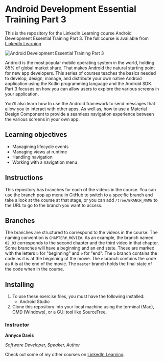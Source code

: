 # Android Development Essential Training Part 3
This is the repository for the LinkedIn Learning course Android Development Essential Training Part 3. The full course is available from [LinkedIn Learning][lil-course-url].

![Android Development Essential Training Part 3][lil-thumbnail-url] 

Android is the most popular mobile operating system in the world, holding 85% of global market share. That makes Android the natural starting point for new app developers. This series of courses teaches the basics needed to develop, design, manage, and distribute your own native Android application using the Kotlin programming language and the Android SDK. Part 3 focuses on how you can allow users to explore the various screens in your application.

You'll also learn how to use the Android framework to send messages that allow you to interact with other apps. As well as, how to use a Material Design Component to provide a seamless navigation experience between the various screens in your own app.

## Learning objectives
- Managining lifecycle events
- Managing views at runtime
- Handling navigation
- Working with a navigation menu

## Instructions
This repository has branches for each of the videos in the course. You can use the branch pop up menu in GitHub to switch to a specific branch and take a look at the course at that stage, or you can add `/tree/BRANCH_NAME` to the URL to go to the branch you want to access.

## Branches
The branches are structured to correspond to the videos in the course. The naming convention is `CHAPTER#_MOVIE#`. As an example, the branch named `02_03` corresponds to the second chapter and the third video in that chapter. 
Some branches will have a beginning and an end state. These are marked with the letters `b` for "beginning" and `e` for "end". The `b` branch contains the code as it is at the beginning of the movie. The `e` branch contains the code as it is at the end of the movie. The `master` branch holds the final state of the code when in the course.

## Installing
1. To use these exercise files, you must have the following installed:
	- Android Studio
2. Clone this repository into your local machine using the terminal (Mac), CMD (Windows), or a GUI tool like SourceTree.

### Instructor

**Annyce Davis**

_Software Developer, Speaker, Author_

Check out some of my other courses on [LinkedIn Learning](https://www.linkedin.com/learning/instructors/annyce-davis?u=104).


[0]: # (Replace these placeholder URLs with actual course URLs)

[lil-course-url]: https://www.linkedin.com/learning/
[lil-thumbnail-url]: http://

